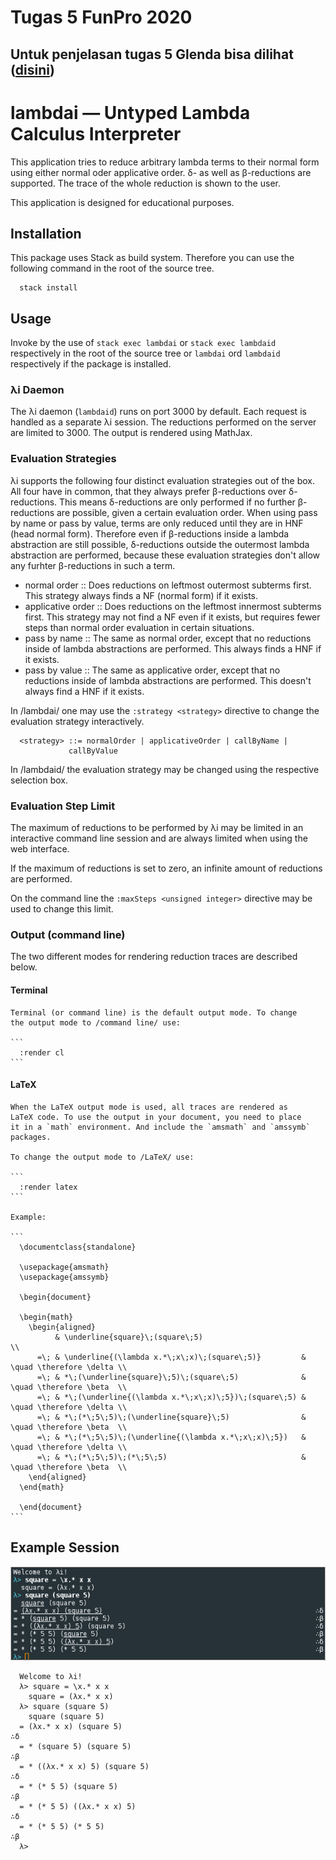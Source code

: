 # Tugas 5 FunPro 2020

## Untuk penjelasan tugas 5 Glenda bisa dilihat ([disini](https://github.com/glendaesutanto/tugas5-funpro2020-lambda-interpreter/blob/master/penjelasan.MD))

# lambdai — Untyped Lambda Calculus Interpreter

This application tries to reduce arbitrary lambda terms to their
normal form using either normal oder applicative order. δ- as well as
β-reductions are supported. The trace of the whole reduction is shown
to the user.

This application is designed for educational purposes.

## Installation
  This package uses Stack as build system. Therefore you can use the
  following command in the root of the source tree.

  ```
    stack install
  ```

## Usage
  Invoke by the use of `stack exec lambdai` or `stack exec lambdaid`
  respectively in the root of the source tree or `lambdai` ord
  `lambdaid` respectively if the package is installed.

### λi Daemon
   The λi daemon (`lambdaid`) runs on port 3000 by default. Each
   request is handled as a separate λi session. The reductions
   performed on the server are limited to 3000. The output is rendered
   using MathJax.

### Evaluation Strategies
   λi supports the following four distinct evaluation strategies out
   of the box. All four have in common, that they always prefer
   β-reductions over δ-reductions. This means δ-reductions are only
   performed if no further β-reductions are possible, given a certain
   evaluation order. When using pass by name or pass by value, terms
   are only reduced until they are in HNF (head normal
   form). Therefore even if β-reductions inside a lambda abstraction
   are still possible, δ-reductions outside the outermost lambda
   abstraction are performed, because these evaluation strategies
   don't allow any furhter β-reductions in such a term.

   - normal order :: Does reductions on leftmost outermost subterms
        first. This strategy always finds a NF (normal form) if it
        exists.
   - applicative order :: Does reductions on the leftmost innermost
        subterms first. This strategy may not find a NF even if it
        exists, but requires fewer steps than normal order evaluation
        in certain situations.
   - pass by name :: The same as normal order, except that no
        reductions inside of lambda abstractions are performed. This
        always finds a HNF if it exists.
   - pass by value :: The same as applicative order, except that no
        reductions inside of lambda abstractions are performed. This
        doesn't always find a HNF if it exists.

   In /lambdai/ one may use the `:strategy <strategy>` directive to
   change the evaluation strategy interactively.

   ```
     <strategy> ::= normalOrder | applicativeOrder | callByName |
      		    callByValue
  ```
   
   In /lambdaid/ the evaluation strategy may be changed using the
   respective selection box.

### Evaluation Step Limit
   The maximum of reductions to be performed by λi may be limited in
   an interactive command line session and are always limited when
   using the web interface.

   If the maximum of reductions is set to zero, an infinite amount of
   reductions are performed.

   On the command line the `:maxSteps <unsigned integer>` directive
   may be used to change this limit.

### Output (command line)
   The two different modes for rendering reduction traces are
   described below.

#### Terminal
    Terminal (or command line) is the default output mode. To change
    the output mode to /command line/ use:

    ```
      :render cl
    ```

#### LaTeX
    When the LaTeX output mode is used, all traces are rendered as
    LaTeX code. To use the output in your document, you need to place
    it in a `math` environment. And include the `amsmath` and `amssymb`
    packages.

    To change the output mode to /LaTeX/ use:

    ```
      :render latex
    ```

    Example:

    ```
      \documentclass{standalone}

      \usepackage{amsmath}
      \usepackage{amssymb}

      \begin{document}

      \begin{math}
        \begin{aligned}
              & \underline{square}\;(square\;5)                                                \\
          =\; & \underline{(\lambda x.*\;x\;x)\;(square\;5)}         & \quad \therefore \delta \\
          =\; & *\;(\underline{square}\;5)\;(square\;5)              & \quad \therefore \beta  \\
          =\; & *\;(\underline{(\lambda x.*\;x\;x)\;5})\;(square\;5) & \quad \therefore \delta \\
          =\; & *\;(*\;5\;5)\;(\underline{square}\;5)                & \quad \therefore \beta  \\
          =\; & *\;(*\;5\;5)\;(\underline{(\lambda x.*\;x\;x)\;5})   & \quad \therefore \delta \\
          =\; & *\;(*\;5\;5)\;(*\;5\;5)                              & \quad \therefore \beta  \\
        \end{aligned}
      \end{math}

      \end{document}
    ```

## Example Session
  ![ExampleSession](doc/example_session_I.png)

  ```
    Welcome to λi!
    λ> square = \x.* x x
      square = (λx.* x x)
    λ> square (square 5)
      square (square 5)
    = (λx.* x x) (square 5)                                                       ∴δ
    = * (square 5) (square 5)                                                     ∴β
    = * ((λx.* x x) 5) (square 5)                                                 ∴δ
    = * (* 5 5) (square 5)                                                        ∴β
    = * (* 5 5) ((λx.* x x) 5)                                                    ∴δ
    = * (* 5 5) (* 5 5)                                                           ∴β
    λ> 